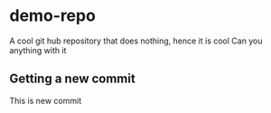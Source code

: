 # demo-repo
A cool git hub repository that does nothing, hence it is cool
Can you anything with it

## Getting a new commit
This is new commit
